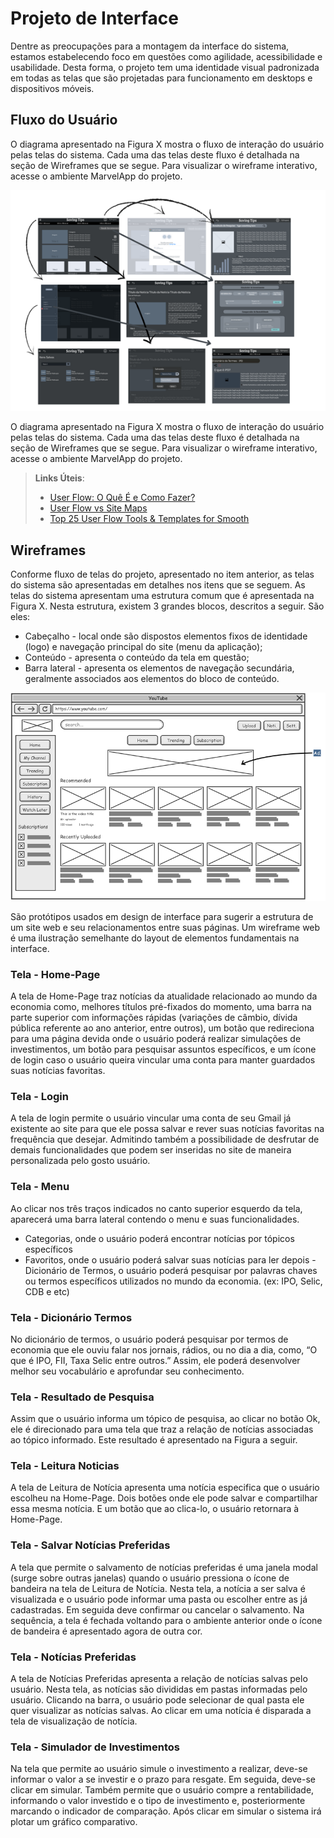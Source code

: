 
# Projeto de Interface

Dentre as preocupações para a montagem da interface do sistema, estamos estabelecendo foco em questões como agilidade, acessibilidade e usabilidade. Desta forma, o projeto tem uma identidade visual padronizada em todas as telas que são projetadas para funcionamento em desktops e dispositivos móveis.

## Fluxo do Usuário

O diagrama apresentado na Figura X mostra o fluxo de interação do usuário pelas telas do sistema. Cada uma das telas deste fluxo é detalhada na seção de Wireframes que se segue. Para visualizar o wireframe interativo, acesse o ambiente MarvelApp do projeto.

![Exemplo de UserFlow](img/fluxodousuario.png)

O diagrama apresentado na Figura X mostra o fluxo de interação do usuário pelas telas do sistema. Cada uma das telas deste fluxo é detalhada na seção de Wireframes que se segue. Para visualizar o wireframe interativo, acesse o ambiente MarvelApp do projeto.

> **Links Úteis**:
> - [User Flow: O Quê É e Como Fazer?](https://medium.com/7bits/fluxo-de-usu%C3%A1rio-user-flow-o-que-%C3%A9-como-fazer-79d965872534)
> - [User Flow vs Site Maps](http://designr.com.br/sitemap-e-user-flow-quais-as-diferencas-e-quando-usar-cada-um/)
> - [Top 25 User Flow Tools & Templates for Smooth](https://www.mockplus.com/blog/post/user-flow-tools)


## Wireframes

Conforme fluxo de telas do projeto, apresentado no item anterior, as telas do sistema são apresentadas em detalhes nos itens que se seguem. As telas do sistema apresentam uma estrutura comum que é apresentada na Figura X. Nesta estrutura, existem 3 grandes blocos, descritos a seguir. São eles:
-	Cabeçalho - local onde são dispostos elementos fixos de identidade (logo) e navegação principal do site (menu da aplicação);
-	Conteúdo - apresenta o conteúdo da tela em questão;
-	Barra lateral - apresenta os elementos de navegação secundária, geralmente associados aos elementos do bloco de conteúdo.


![Exemplo de Wireframe](img/wireframe-example.png)

São protótipos usados em design de interface para sugerir a estrutura de um site web e seu relacionamentos entre suas páginas. Um wireframe web é uma ilustração semelhante do layout de elementos fundamentais na interface.
 

### Tela - Home-Page

A tela de Home-Page traz notícias da atualidade relacionado ao mundo da economia como, melhores títulos pré-fixados do momento, uma barra na parte superior com informações rápidas (variações de câmbio, dívida pública referente ao ano anterior, entre outros), um botão que redireciona para uma página devida onde o usuário poderá realizar simulações de investimentos, um botão para pesquisar assuntos específicos, e um ícone de login caso o usuário queira vincular uma conta para manter guardados suas notícias favoritas.


### Tela - Login

A tela de login permite o usuário vincular uma conta de seu Gmail já existente ao site para que ele possa salvar e rever suas notícias favoritas na frequência que desejar. Admitindo também a possibilidade de desfrutar de demais funcionalidades que podem ser inseridas no site de maneira personalizada pelo gosto usuário.

### Tela - Menu

Ao clicar nos três traços indicados no canto superior esquerdo da tela, aparecerá uma barra lateral contendo o menu e suas funcionalidades.
-	Categorias, onde o usuário poderá encontrar notícias por tópicos específicos
-	Favoritos, onde o usuário poderá salvar suas notícias para ler depois 
-Dicionário de Termos, o usuário poderá pesquisar por palavras chaves ou termos específicos utilizados no mundo da economia. (ex: IPO, Selic, CDB e etc)

### Tela - Dicionário Termos

No dicionário de termos, o usuário poderá pesquisar por termos de economia que ele ouviu falar nos jornais, rádios, ou no dia a dia, como, “O que é IPO, FII, Taxa Selic entre outros.” Assim, ele poderá desenvolver melhor seu vocabulário e aprofundar seu conhecimento.

### Tela - Resultado de Pesquisa

Assim que o usuário informa um tópico de pesquisa, ao clicar no botão Ok, ele é direcionado para uma tela que traz a relação de notícias associadas ao tópico informado. Este resultado é apresentado na Figura a seguir.

### Tela - Leitura Noticias

A tela de Leitura de Notícia apresenta uma notícia especifica que o usuário escolheu na Home-Page. Dois botões onde ele pode salvar e compartilhar essa mesma notícia. E um botão que ao clica-lo, o usuário retornara à Home-Page.

### Tela - Salvar Notícias Preferidas

A tela que permite o salvamento de notícias preferidas é uma janela modal (surge sobre outras janelas) quando o usuário pressiona o ícone de bandeira na tela de Leitura de Notícia. Nesta tela, a notícia a ser salva é visualizada e o usuário pode informar uma pasta ou escolher entre as já cadastradas. Em seguida deve confirmar ou cancelar o salvamento. Na sequência, a tela é fechada voltando para o ambiente anterior onde o ícone de bandeira é apresentado agora de outra cor.

### Tela - Notícias Preferidas

A tela de Notícias Preferidas apresenta a relação de notícias salvas pelo usuário. Nesta tela, as notícias são divididas em pastas informadas pelo usuário. Clicando na barra, o usuário pode selecionar de qual pasta ele quer visualizar as notícias salvas. Ao clicar em uma notícia é disparada a tela de visualização de notícia. 


### Tela - Simulador de Investimentos 

Na tela que permite ao usuário simule o investimento a realizar, deve-se informar o valor a se investir e o prazo para resgate. Em seguida, deve-se clicar em simular. Também permite que o usuário compre a rentabilidade, informando o valor investido e o tipo de investimento e, posteriormente marcando o indicador de comparação. Após clicar em simular o sistema irá plotar um gráfico comparativo.



